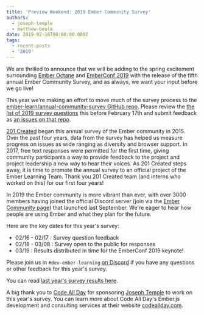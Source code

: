 ```yaml
---
title: 'Preview Weekend: 2019 Ember Community Survey'
authors:
  - joseph-temple
  - matthew-beale
date: 2019-02-16T00:00:00.000Z
tags:
  - recent-posts
  - '2019'
---
```


 
We are thrilled to announce that we will be adding to the spring excitement
surrounding [Ember Octane](https://github.com/emberjs/rfcs/blob/26c4d83fb66568e1087a05818fb39a307ebf8da8/text/0000-roadmap-2018.md)
and [EmberConf 2019](https://emberconf.com/) with the release of the fifth
annual Ember Community Survey, and as always, we want your input before we go
live!

This year we're making an effort to move much of the survey
process to the [ember-learn/annual-community-survey GitHub repo](https://github.com/ember-learn/annual-community-survey).
Please review the [the list of 2019 survey questions](https://github.com/ember-learn/annual-community-survey/blob/master/2019/survey-questions.md)
this before February 17th and submit feedback as
[an issues on that repo](https://github.com/ember-learn/annual-community-survey/issues).

[201 Created](https://www.201-created.com/) began this annual survey of
the Ember community in 2015. Over the past four years, data from the survey has helped
us measure progress on issues as wide ranging as diversity and browser support.
In 2017, free text responses were permitted for the first time, giving community
participants a way to provide feedback to the project and project leadership a
new way to hear their voices. As 201 Created steps away, it is
time to promote the annual survey to an official project of the Ember Learning
Team. Thank you 201 Created team (and interns who worked on this) for our first
four years!

In 2019 the Ember community is more vibrant than ever, with over 3000 members
having joined the official Discord server (join via the [Ember Community page](https://www.emberjs.com/community/))
that launched last September. We're eager to hear how people are using Ember
and what they plan for the future.

Here are the key dates for this year's survey: 

* 02/16 - 02/17 : Survey question feedback
* 02/18 - 03/08 : Survey open to the public for responses
* 03/19 : Results distributed in time for the EmberConf 2019 keynote!

Please join us in `#dev-ember-learning` [on Discord](https://emberjs.com/community/)
if you have any questions or other feedback for this year's survey.

You can read [last year's survey results
here](https://www.emberjs.com/ember-community-survey-2018/).

A big thank you to [Code All Day](http://codeallday.com/) for sponsoring
[Joseph Temple](https://github.com/JosephDTemple) to work on this year's
survey. You can learn more about Code All Day's Ember.js development and
consulting services at their website [codeallday.com](http://codeallday.com/).
